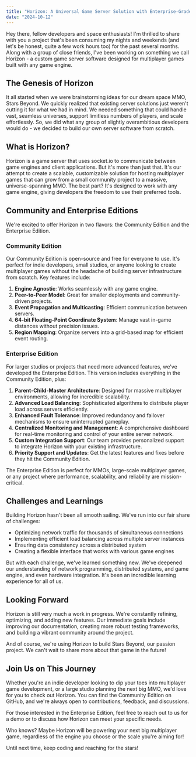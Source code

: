 ```yaml
---
title: "Horizon: A Universal Game Server Solution with Enterprise-Grade Capabilities"
date: "2024-10-12"
---
```


Hey there, fellow developers and space enthusiasts! I'm thrilled to share with you a project that's been consuming my nights and weekends (and let's be honest, quite a few work hours too) for the past several months. Along with a group of close friends, I've been working on something we call Horizon - a custom game server software designed for multiplayer games built with any game engine.

## The Genesis of Horizon

It all started when we were brainstorming ideas for our dream space MMO, Stars Beyond. We quickly realized that existing server solutions just weren't cutting it for what we had in mind. We needed something that could handle vast, seamless universes, support limitless numbers of players, and scale effortlessly. So, we did what any group of slightly overambitious developers would do - we decided to build our own server software from scratch.

## What is Horizon?

Horizon is a game server that uses socket.io to communicate between game engines and client applications. But it's more than just that. It's our attempt to create a scalable, customizable solution for hosting multiplayer games that can grow from a small community project to a massive, universe-spanning MMO. The best part? It's designed to work with any game engine, giving developers the freedom to use their preferred tools.

## Community and Enterprise Editions

We're excited to offer Horizon in two flavors: the Community Edition and the Enterprise Edition.

### Community Edition

Our Community Edition is open-source and free for everyone to use. It's perfect for indie developers, small studios, or anyone looking to create multiplayer games without the headache of building server infrastructure from scratch. Key features include:

1. **Engine Agnostic**: Works seamlessly with any game engine.
2. **Peer-to-Peer Model**: Great for smaller deployments and community-driven projects.
3. **Event Propagation and Multicasting**: Efficient communication between servers.
4. **64-bit Floating-Point Coordinate System**: Manage vast in-game distances without precision issues.
5. **Region Mapping**: Organize servers into a grid-based map for efficient event routing.

### Enterprise Edition

For larger studios or projects that need more advanced features, we've developed the Enterprise Edition. This version includes everything in the Community Edition, plus:

1. **Parent-Child-Master Architecture**: Designed for massive multiplayer environments, allowing for incredible scalability.
2. **Advanced Load Balancing**: Sophisticated algorithms to distribute player load across servers efficiently.
3. **Enhanced Fault Tolerance**: Improved redundancy and failover mechanisms to ensure uninterrupted gameplay.
4. **Centralized Monitoring and Management**: A comprehensive dashboard for real-time monitoring and control of your entire server network.
5. **Custom Integration Support**: Our team provides personalized support to integrate Horizon with your existing infrastructure.
6. **Priority Support and Updates**: Get the latest features and fixes before they hit the Community Edition.

The Enterprise Edition is perfect for MMOs, large-scale multiplayer games, or any project where performance, scalability, and reliability are mission-critical.

## Challenges and Learnings

Building Horizon hasn't been all smooth sailing. We've run into our fair share of challenges:

- Optimizing network traffic for thousands of simultaneous connections
- Implementing efficient load balancing across multiple server instances
- Ensuring data consistency across a distributed system
- Creating a flexible interface that works with various game engines

But with each challenge, we've learned something new. We've deepened our understanding of network programming, distributed systems, and game engine, and even hardware integration. It's been an incredible learning experience for all of us.

## Looking Forward

Horizon is still very much a work in progress. We're constantly refining, optimizing, and adding new features. Our immediate goals include improving our documentation, creating more robust testing frameworks, and building a vibrant community around the project.

And of course, we're using Horizon to build Stars Beyond, our passion project. We can't wait to share more about that game in the future!

## Join Us on This Journey

Whether you're an indie developer looking to dip your toes into multiplayer game development, or a large studio planning the next big MMO, we'd love for you to check out Horizon. You can find the Community Edition on GitHub, and we're always open to contributions, feedback, and discussions.

For those interested in the Enterprise Edition, feel free to reach out to us for a demo or to discuss how Horizon can meet your specific needs.

Who knows? Maybe Horizon will be powering your next big multiplayer game, regardless of the engine you choose or the scale you're aiming for!

Until next time, keep coding and reaching for the stars!